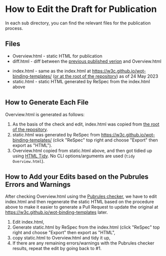 # How to Edit the Draft for Publication

In each sub directory, you can find the relevant files for the publication process.

## Files

* Overview.html - static HTML for publication
* diff.html - diff between the [previous published verion](https://www.w3.org/wot-binding-templates/) and Overview.html
<!-- Update the above URL to a static one -->
* index.html - same as the index.html at <https://w3c.github.io/wot-binding-templates/> ([or at the root of the repository](../index.html)) as of 24 May 2023
* static.html - static HTML generated by ReSpec from the index.html above

## How to Generate Each File

Overview.html is generated as follows:

1. As the basis of the check and edit, index.html was copied from [the root of the repository](../index.html).
2. static.html was generated by ReSpec from <https://w3c.github.io/wot-binding-templates/> (click "ReSpec" top right and choose "Export" then export as "HTML").
3. Overview.html copied from static.html above, and then got tidied up using [HTML Tidy](https://www.html-tidy.org/). No CLI options/arguments are used (`tidy Overview.html`).

## How to Add your Edits based on the Pubrules Errors and Warnings

After checking Overview.html using the [Pubrules checker](https://www.w3.org/pubrules/), we have to edit index.html and then
regenerate the static HTML based on the procedure above to make it easier to generate a Pull Request to update the original
at <https://w3c.github.io/wot-binding-templates> later.

1. Edit index.html,
2. Generate static.html by ReSpec from the index.html (click "ReSpec" top right and choose "Export" then export as "HTML",
3. copy static.html to Overview.html and tidy it up,
4. If there are any remaining errors/warnings with the Pubrules checker results, repeat the edit by going back to #1.
